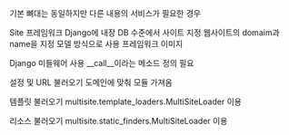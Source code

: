 기본 뼈대는 동일하지만 다른 내용의 서비스가 필요한 경우

Site 프레임워크
  Django에 내장
  DB 수준에서 사이트 지정
  웹사이트의 domaim과 name을 지정
  모델 방식으로 사용
프레임워크 이미지

Django 미들웨어 사용
  __call__이라는 메소드 정의 필요
  
설정 및 URL 불러오기
  도메인에 맞춰 모듈 가져옴

템플릿 불러오기
  multisite.template_loaders.MultiSiteLoader 이용
  
리소스 불러오기
  multisite.static_finders.MultiSiteLoader 이용
  
